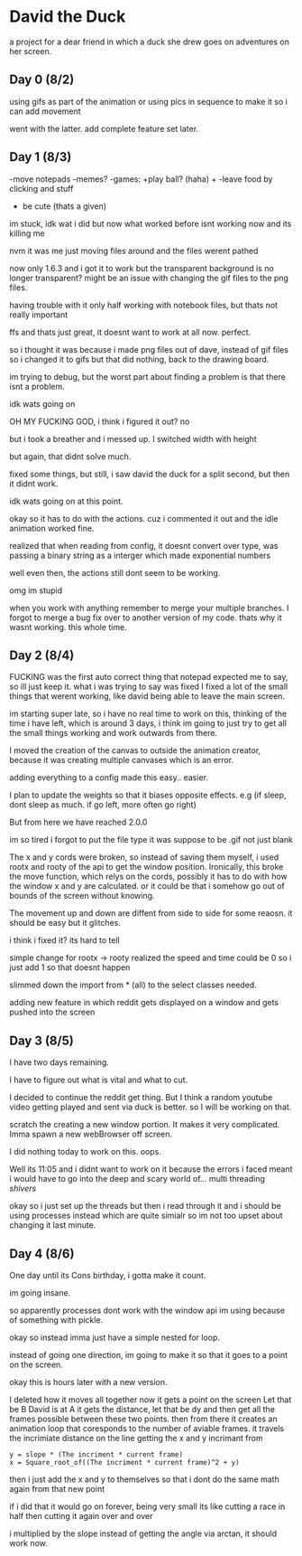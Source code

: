 # David the Duck
a project for a dear friend in which a duck she drew goes on adventures on her screen.

## Day 0 (8/2)
using gifs as part of the animation
or using pics in sequence to make it so i can add movement

went with the latter.
add complete feature set later.

## Day 1 (8/3)
-move notepads
-memes?
-games:
+play ball? (haha)
+
-leave food by clicking and stuff
- be cute (thats a given)

im stuck, idk wat i did but now what worked before isnt working now and its killing me

nvm it was me just moving files around and the files werent pathed

now only 1.6.3 and i got it to work but the transparent background is no longer transparent? might be an issue with changing the gif files
to the png files.

having trouble with it only half working with notebook files, but thats not really important

ffs and thats just great, it doesnt want to work at all now. perfect.

so i thought it was because i made png files out of dave, instead of gif files so i changed it to gifs 
but that did nothing, back to the drawing board.

im trying to debug, but the worst part about finding a problem is that there isnt a problem.

idk wats going on

OH MY FUCKING GOD, i think i figured it out?
no

but i took a breather and i messed up. I switched width with height

but again, that didnt solve much.

fixed some things, but still, i saw david the duck for a split second, but then it didnt work.

idk wats going on at this point.

okay so it has to do with the actions.
cuz i commented it out and the idle animation worked fine.

realized that when reading from config, it doesnt convert over type, was passing a binary string as a interger which made exponential numbers

well even then, the actions still dont seem to be working.

omg im stupid

when you work with anything remember to merge your multiple branches.
I forgot to merge a bug fix over to another version of my code. thats why it wasnt working. this whole time.

## Day 2 (8/4)

FUCKING was the first auto correct thing that notepad expected me to say, so ill just keep it.
what i was trying to say was fixed
I fixed a lot of the small things that werent working, like david being able to leave the main screen.

im starting super late, so i have no real time to work on this, thinking of the time i have left, which is around 
3 days, i think im going to just try to get all the small things working and work outwards from there.

I moved the creation of the canvas to outside the animation creator, because it was creating multiple canvases
which is an error.

adding everything to a config made this easy.. easier.

I plan to update the weights so that it biases opposite effects. e.g (if sleep, dont sleep as much. if go left, more often go right)

But from here we have reached 2.0.0

im so tired i forgot to put the file type it was suppose to be .gif not just blank

The x and y cords were broken, so instead of saving them myself, i used rootx and rooty of the api to get the window
position.
Ironically, this broke the move function, which relys on the cords, possibly it has to do with how the window x and y are calculated.
or it could be that i somehow go out of bounds of the screen without knowing.

The movement up and down are diffent from side to side for some reaosn.
it should be easy
but it glitches.

i think i fixed it? its hard to tell

simple change for rootx -> rooty 
realized the speed and time could be 0 so i just add 1 so that doesnt happen

slimmed down the import from * (all) to the select classes needed.

adding new feature in which reddit gets displayed on a window and gets pushed into the screen

## Day 3 (8/5)
I have two days remaining.

I have to figure out what is vital and what to cut.

I decided to continue the reddit get thing. But I think a random youtube video getting played and sent via duck is better.
so I will be working on that.

scratch the creating a new window portion. It makes it very complicated. Imma spawn a new webBrowser off screen.

I did nothing today to work on this. oops.

Well its 11:05 and i didnt want to work on it because the errors i faced meant i would have to go into the 
deep and scary world of... multi threading *shivers*

okay so i just set up the threads but then i read through it and i should be using processes instead which are quite simialr
so im not too upset about changing it last minute.

## Day 4 (8/6)

One day until its Cons birthday, i gotta make it count.

im going insane.

so apparently processes dont work with the window api im using because of something with pickle.

okay so instead imma just have a simple nested for loop. 

instead of going one direction, im going to make it so that it goes to a point on the screen.

okay this is hours later with a new version. 

I deleted how it moves all together now it gets a point on the screen
Let that be B
David is at A
it gets the distance, let that be dy
and then get all the frames possible between these two points. then from there it creates an animation loop
that coresponds to the number of aviable frames.
it travels the incrimiate distance on the line 
getting the x and y incrimant from
```
y = slope * (The incriment * current frame)
x = Square_root_of((The incriment * current frame)^2 + y)
```
then i just add the x and y to themselves so that i dont do the same math again from that new point

if i did that it would go on forever, being very small
its like cutting a race in half then cutting it again over and over

i multiplied by the slope instead of getting the angle via arctan, it should work now.

